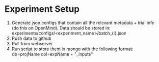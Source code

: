 # Experiment Setup

1. Generate json configs that contain all the relevant 
metadata + trial info (do this on OpenMind). Data should be stored 
in: 
	experiments/configs/<experiment_name>/batch_{i}.json
2. Push data to github
3. Pull from webserver
4. Run script to store them in mongo with the following format:
	db=projName
	col=expName + "_inputs"
	
